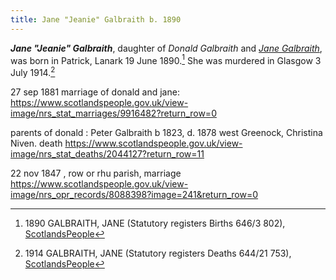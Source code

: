 ```yaml
---
title: Jane "Jeanie" Galbraith b. 1890
---
```

***Jane "Jeanie" Galbraith***, daughter of *Donald Galbraith* and *[Jane Galbraith](galbraith-jane-1861-galbraith.md)*, 
was born in Patrick, Lanark 19 June 1890.[^birth] She was murdered in Glasgow 3 July 1914.[^death]

27 sep 1881 marriage of donald and jane: https://www.scotlandspeople.gov.uk/view-image/nrs_stat_marriages/9916482?return_row=0

parents of donald :  Peter Galbraith b 1823, d. 1878 west Greenock, Christina Niven.  death https://www.scotlandspeople.gov.uk/view-image/nrs_stat_deaths/2044127?return_row=11

22 nov 1847 , row or rhu parish, marriage https://www.scotlandspeople.gov.uk/view-image/nrs_opr_records/8088398?image=241&return_row=0

[^birth]: 1890 GALBRAITH, JANE (Statutory registers Births 646/3 802), [ScotlandsPeople](https://www.scotlandspeople.gov.uk/view-image/nrs_stat_births/43232495)

[^death]: 1914 GALBRAITH, JANE (Statutory registers Deaths 644/21 753), [ScotlandsPeople](https://www.scotlandspeople.gov.uk/view-image/nrs_stat_deaths/6737951)
